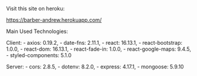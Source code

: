 Visit this site on heroku:

https://barber-andrew.herokuapp.com/

Main Used Technologies:

Client:
    - axios: 0.19.2,
    - date-fns: 2.11.1,
    - react: 16.13.1,
    - react-bootstrap: 1.0.0,
    - react-dom: 16.13.1,
    - react-fade-in: 1.0.0,
    - react-google-maps: 9.4.5,
    - styled-components: 5.1.0
   
Server:
    - cors: 2.8.5,
    - dotenv: 8.2.0,
    - express: 4.17.1,
    - mongoose: 5.9.10
